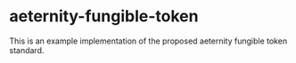 # aeternity-fungible-token

This is an example implementation of the proposed aeternity fungible token standard.
